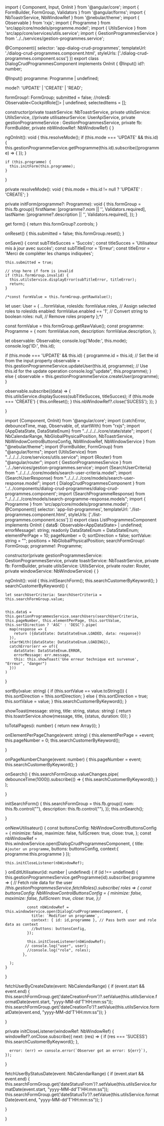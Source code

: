 import { Component, Input, OnInit } from '@angular/core';
import { FormBuilder, FormGroup, Validators } from '@angular/forms';
import { NbToastrService, NbWindowRef } from '@nebular/theme';
import { Observable } from 'rxjs';
import { Programme } from 'src/app/core/models/programme.model';
import { UtilsService } from 'src/app/core/services/utils.service';
import { GestionProgrammesService } from '../../services/gestion-programmes.service';

@Component({
  selector: 'app-dialog-crud-programmes',
  templateUrl: './dialog-crud-programmes.component.html',
  styleUrls: ['./dialog-crud-programmes.component.scss']
})
export class DialogCrudProgrammesComponent implements OnInit {
  @Input()
  id?: number;

  @Input() programme: Programme | undefined;

  mode?: 'UPDATE' | 'CREATE' | 'READ';

  formGroup!: FormGroup;
  submitted = false;
  //roles$: Observable<CockpitRole[]> | undefined;
  selectedItems = [];
  

  constructor(private toastrService: NbToastrService,
    private utilsService: UtilsService,
    //private utilisateurService: UserApiService,
    private gestionProgrammeService : GestionProgrammesService,
    private fb: FormBuilder,
    private nbWindowRef: NbWindowRef) { }

  ngOnInit(): void {
    this.resolveMode();
    if (this.mode === 'UPDATE' && this.id) {
      this.gestionProgrammeService.getProgramme(this.id).subscribe((programme) => {
      });
    }
   
    if (this.programme) {
      this.initForm(this.programme); 
    }
  }

  private resolveMode(): void {
    this.mode = this.id != null ? 'UPDATE' : 'CREATE';
  }

  private initForm(programme?: Programme): void {
    this.formGroup = this.fb.group({
      firstName: [programme?.nom || '', Validators.required],
      lastName: [programme?.description || '', Validators.required],
    });
  }

  get form() {
    return this.formGroup?.controls;
  }

  onReset() {
    this.submitted = false;
    this.formGroup.reset();
  }

  onSave() {
    const subTitleSucces = 'Succès';
    const titleSucces = 'Utilisateur mis à jour avec succès';
    const subTitleError = 'Erreur';
    const titleError = 'Merci de compléter les champs indiquées';

    this.submitted = true;

    // stop here if form is invalid
    if (this.formGroup.invalid) {
      this.utilsService.displayError(subTitleError, titleError);
      return;
    }

    /*const formValue = this.formGroup.getRawValue();
  let user: User = {
    ...formValue,
    rolesIds: formValue.roles, // Assign selected roles to rolesIds
    enabled: formValue.enabled == '1', // Convert string to boolean
    roles: null,  // Remove roles property
  };*/

  const formValue = this.formGroup.getRawValue();
  const programme: Programme = {
    nom: formValue.nom,
    description: formValue.description,
  };

  let observable: Observable<any>;
  console.log('Mode:', this.mode);
  console.log('ID:', this.id);

  if (this.mode === 'UPDATE' && this.id) {
    programme.id = this.id; // Set the id from the input property
    observable = this.gestionProgrammeService.updateUser(this.id, programme); // Use this.id for the update operation
    console.log("update", this.programme);
  }
    else {
      observable = this.gestionProgrammeService.createUser(programme);
    }

observable.subscribe((data) => {
      this.utilsService.displaySucess(subTitleSucces, titleSucces);
      if (this.mode === 'CREATE') {
        this.onReset();
      }
      this.nbWindowRef?.close('SUCESS');
    });
  }


}



import {Component, OnInit} from '@angular/core';
import {catchError, debounceTime, map, Observable, of, startWith} from "rxjs";
import {AppDataState, DataStateEnum} from "../../../../core/state/state";
import {
  NbCalendarRange,
  NbGlobalPhysicalPosition,
  NbToastrService,
  NbWindowControlButtonsConfig,
  NbWindowRef,
  NbWindowService
} from "@nebular/theme";
import {FormBuilder, FormGroup} from "@angular/forms";
import {UtilsService} from "../../../../core/services/utils.service";
import {Router} from "@angular/router";
import { GestionProgrammesService } from '../../services/gestion-programmes.service';
import {SearchUserCriteria} from "../../../../core/models/search-user-criteria.model";
import {SearchUserResponse} from "../../../../core/models/search-user-response.model";
import { DialogCrudProgrammesComponent } from '../../components/dialog-crud-programmes/dialog-crud-programmes.component';
import {SearchProgrammeResponse} from "../../../../core/models/search-programme-response.models";
import { Programme } from 'src/app/core/models/programme.model';
@Component({
  selector: 'app-list-programmes',
  templateUrl: './list-programmes.component.html',
  styleUrls: ['./list-programmes.component.scss']
})
export class ListProgrammesComponent implements OnInit {
  data$: Observable<AppDataState<SearchProgrammeResponse>> | undefined;
  errorMessage!: string;
  readonly DataStateEnum = DataStateEnum;
  elementPerPage = 10;
  pageNumber = 0;
  sortDirection = false;
  sortValue: string = "";
  positions = NbGlobalPhysicalPosition;
  searchFormGroup!: FormGroup;
  programme!: Programme;

  constructor(private gestionProgrammesService: GestionProgrammesService, private toastrService: NbToastrService,
    private fb: FormBuilder, private utilsService: UtilsService,
    private router: Router,
    private windowService: NbWindowService) { }

  ngOnInit(): void {
    this.initSearchForm();
    this.searchCustomerByKeyword();
  }
  searchCustomerByKeyword() {

    let searchUserCriteria: SearchUserCriteria = this.searchFormGroup.value;


    this.data$ = this.gestionProgrammesService.searchUsers(searchUserCriteria, this.pageNumber, this.elementPerPage, this.sortValue, this.sortDirection ? 'ASC' : 'DESC').pipe(
      map(response => {
        return ({dataState: DataStateEnum.LOADED, data: response})
      }),
      startWith({dataState: DataStateEnum.LOADING}),
      catchError(err => of({
        dataState: DataStateEnum.ERROR,
        errorMessage: err.message,
        this: this.showToast('Une erreur technique est survenue', "Erreur", "danger")
      }))
    )
  }

  sortBy(value: string) {
    if (this.sortValue == value.toString()) {
      this.sortDirection = !this.sortDirection;
    } else {
      this.sortDirection = true;
      this.sortValue = value;
    }
    this.searchCustomerByKeyword();
  }


  showToast(message: string, title: string, status: string) {
    return this.toastrService.show(message, title, {status, duration: 0});
  }

  toTotalPages(i: number) {
    return new Array(i);
  }

  onElementPerPageChange(event: string) {
    this.elementPerPage = +event;
    this.pageNumber = 0;
    this.searchCustomerByKeyword();

  }

  onPageNumberChange(event: number) {
    this.pageNumber = event;
    this.searchCustomerByKeyword();
  }

  onSearch() {
    this.searchFormGroup.valueChanges.pipe(
      debounceTime(1000)).subscribe(() => {
       this.searchCustomerByKeyword();
      }
    );

  }

  initSearchForm() {
    this.searchFormGroup = this.fb.group({
      nom: this.fb.control(""),
      description: this.fb.control(""),
    });
    this.onSearch();

  }

  onNewUtilisateur() {
    const buttonsConfig: NbWindowControlButtonsConfig = {
      minimize: false,
      maximize: false,
      fullScreen: true,
      close: true,
    };
    const nbWindowRef = this.windowService.open(DialogCrudProgrammesComponent, {
      title: ` Ajouter un programme`,
      buttons: buttonsConfig,
      context:{
        programme:this.programme
      }
    });

    this.initCloseListener(nbWindowRef); 
  }
  onEditUtilisateur(id: number | undefined) {
    if (id !== undefined) {
      this.gestionProgrammesService.getProgramme(id).subscribe(
        programme => {
          // Fetch role data for the user
          /*this.gestionProgrammesService.fetchRoles().subscribe(
            roles => {
              const buttonsConfig: NbWindowControlButtonsConfig = {
                minimize: false,
                maximize: false,
                fullScreen: true,
                close: true,
              };*/
              
              const nbWindowRef = this.windowService.open(DialogCrudProgrammesComponent, {
                title: `Modifier un programme`,
                context: { id: id,programme }, // Pass both user and role data as context
                //buttons: buttonsConfig,
              });
  
              this.initCloseListener(nbWindowRef); 
             // console.log("user", user);
              //console.log("role", roles);
            },
           
      );
    }
  }

  fetchUserByCreateDate(event: NbCalendarRange<Date>) {
    if (event.start && event.end) {
      this.searchFormGroup.get('dateCreationFrom')?.setValue(this.utilsService.formatDate(event.start, "yyyy-MM-dd'T'HH:mm:ss"));
      this.searchFormGroup.get('dateCreationTo')?.setValue(this.utilsService.formatDate(event.end, "yyyy-MM-dd'T'HH:mm:ss"));
    }

  }

  private initCloseListener(windowRef: NbWindowRef) {
    windowRef?.onClose.subscribe({
      next: (res) => {
        if (res === 'SUCESS') this.searchCustomerByKeyword();
      },

      error: (err) => console.error(`Observer got an error: ${err}`),
    });
  }

  fetchUserByStatusDate(event: NbCalendarRange<Date>) {
    if (event.start && event.end) {
      this.searchFormGroup.get('dateStatusFrom')?.setValue(this.utilsService.formatDate(event.start, "yyyy-MM-dd'T'HH:mm:ss"));
      this.searchFormGroup.get('dateStatusTo')?.setValue(this.utilsService.formatDate(event.end, "yyyy-MM-dd'T'HH:mm:ss"));
    }

  }

}
